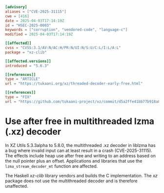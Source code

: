 ``` toml
[advisory]
aliases = ["CVE-2025-31115"]
cwe = [416]
date = 2025-04-03T17:14:19Z
id = "HSEC-2025-0003"
keywords = ["corruption", "vendored-code", "language-c"]
modified = 2025-04-03T17:14:19Z

[[affected]]
cvss = "CVSS:3.1/AV:N/AC:H/PR:N/UI:N/S:U/C:L/I:L/A:L"
package = "xz-clib"

[[affected.versions]]
introduced = "5.6.3"

[[references]]
type = "ARTICLE"
url = "https://tukaani.org/xz/threaded-decoder-early-free.html"

[[references]]
type = "FIX"
url = "https://github.com/tukaani-project/xz/commit/d5a2ffe41bb77b918a8c96084885d4dbe4bf6480"
```

# Use after free in multithreaded lzma (.xz) decoder

In XZ Utils 5.3.3alpha to 5.8.0, the multithreaded .xz decoder in
liblzma has a bug where invalid input can at least result in a crash
(CVE-2025-31115). The effects include heap use after free and writing to
an address based on the null pointer plus an offset. Applications and
libraries that use the `lzma_stream_decoder_mt` function are affected.

The Haskell *xz-clib* library vendors and builds the C implementation.
The *xz* package does not use the multithreaded decoder and is therefore
unaffected.
